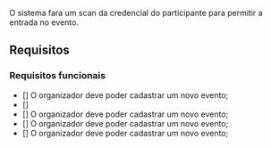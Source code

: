 O sistema fara um scan da credencial do participante para permitir a entrada no evento.

## Requisitos


### Requisitos funcionais


- [] O organizador deve poder cadastrar um novo evento;
- [] 
- [] O organizador deve poder cadastrar um novo evento;
- [] O organizador deve poder cadastrar um novo evento;
- [] O organizador deve poder cadastrar um novo evento;

